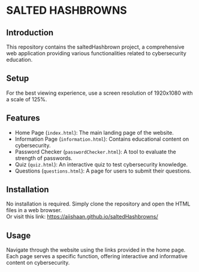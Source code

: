 # SALTED HASHBROWNS

## Introduction
This repository contains the saltedHashbrown project, a comprehensive web application providing various functionalities related to cybersecurity education.

## Setup
For the best viewing experience, use a screen resolution of 1920x1080 with a scale of 125%.

## Features
- Home Page (`index.html`): The main landing page of the website.
- Information Page (`information.html`): Contains educational content on cybersecurity.
- Password Checker (`passwordChecker.html`): A tool to evaluate the strength of passwords.
- Quiz (`quiz.html`): An interactive quiz to test cybersecurity knowledge.
- Questions (`questions.html`): A page for users to submit their questions.

## Installation
No installation is required. Simply clone the repository and open the HTML files in a web browser.<br>
Or visit this link: <https://aiishaan.github.io/saltedHashbrowns/>

## Usage
Navigate through the website using the links provided in the home page. Each page serves a specific function, offering interactive and informative content on cybersecurity.

